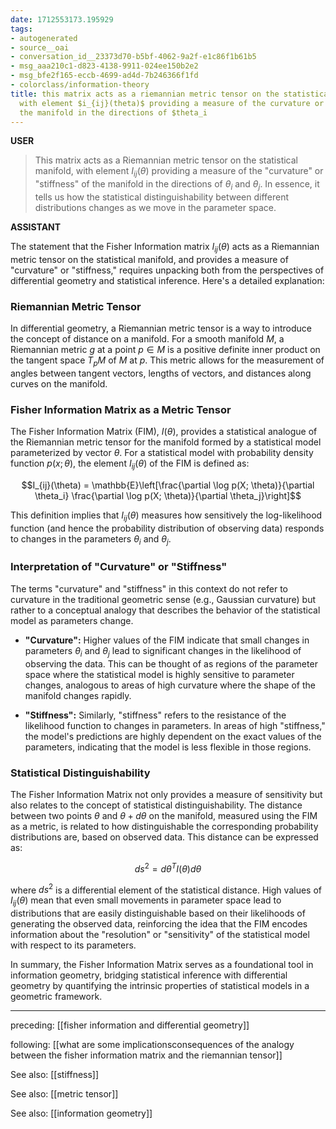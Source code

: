 ```yaml
---
date: 1712553173.195929
tags:
- autogenerated
- source__oai
- conversation_id__23373d70-b5bf-4062-9a2f-e1c86f1b61b5
- msg_aaa210c1-d823-4138-9911-024ee150b2e2
- msg_bfe2f165-eccb-4699-ad4d-7b246366f1fd
- colorclass/information-theory
title: this matrix acts as a riemannian metric tensor on the statistical manifold,
  with element $i_{ij}(theta)$ providing a measure of the curvature or stiffness of
  the manifold in the directions of $theta_i
---
```


**USER**

>This matrix acts as a Riemannian metric tensor on the statistical manifold, with element $I_{ij}(\theta)$ providing a measure of the "curvature" or "stiffness" of the manifold in the directions of $\theta_i$ and $\theta_j$. In essence, it tells us how the statistical distinguishability between different distributions changes as we move in the parameter space.


**ASSISTANT**

The statement that the Fisher Information matrix $I_{ij}(\theta)$ acts as a Riemannian metric tensor on the statistical manifold, and provides a measure of "curvature" or "stiffness," requires unpacking both from the perspectives of differential geometry and statistical inference. Here's a detailed explanation:

### Riemannian Metric Tensor

In differential geometry, a Riemannian metric tensor is a way to introduce the concept of distance on a manifold. For a smooth manifold $M$, a Riemannian metric $g$ at a point $p \in M$ is a positive definite inner product on the tangent space $T_pM$ of $M$ at $p$. This metric allows for the measurement of angles between tangent vectors, lengths of vectors, and distances along curves on the manifold.

### Fisher Information Matrix as a Metric Tensor

The Fisher Information Matrix (FIM), $I(\theta)$, provides a statistical analogue of the Riemannian metric tensor for the manifold formed by a statistical model parameterized by vector $\theta$. For a statistical model with probability density function $p(x; \theta)$, the element $I_{ij}(\theta)$ of the FIM is defined as:

$$I_{ij}(\theta) = \mathbb{E}\left[\frac{\partial \log p(X; \theta)}{\partial \theta_i} \frac{\partial \log p(X; \theta)}{\partial \theta_j}\right]$$

This definition implies that $I_{ij}(\theta)$ measures how sensitively the log-likelihood function (and hence the probability distribution of observing data) responds to changes in the parameters $\theta_i$ and $\theta_j$.

### Interpretation of "Curvature" or "Stiffness"

The terms "curvature" and "stiffness" in this context do not refer to curvature in the traditional geometric sense (e.g., Gaussian curvature) but rather to a conceptual analogy that describes the behavior of the statistical model as parameters change.

- **"Curvature":** Higher values of the FIM indicate that small changes in parameters $\theta_i$ and $\theta_j$ lead to significant changes in the likelihood of observing the data. This can be thought of as regions of the parameter space where the statistical model is highly sensitive to parameter changes, analogous to areas of high curvature where the shape of the manifold changes rapidly.

- **"Stiffness":** Similarly, "stiffness" refers to the resistance of the likelihood function to changes in parameters. In areas of high "stiffness," the model's predictions are highly dependent on the exact values of the parameters, indicating that the model is less flexible in those regions.

### Statistical Distinguishability

The Fisher Information Matrix not only provides a measure of sensitivity but also relates to the concept of statistical distinguishability. The distance between two points $\theta$ and $\theta + d\theta$ on the manifold, measured using the FIM as a metric, is related to how distinguishable the corresponding probability distributions are, based on observed data. This distance can be expressed as:

$$ds^2 = d\theta^T I(\theta) d\theta$$

where $ds^2$ is a differential element of the statistical distance. High values of $I_{ij}(\theta)$ mean that even small movements in parameter space lead to distributions that are easily distinguishable based on their likelihoods of generating the observed data, reinforcing the idea that the FIM encodes information about the "resolution" or "sensitivity" of the statistical model with respect to its parameters.

In summary, the Fisher Information Matrix serves as a foundational tool in information geometry, bridging statistical inference with differential geometry by quantifying the intrinsic properties of statistical models in a geometric framework.


---

preceding: [[fisher information and differential geometry]]  


following: [[what are some implicationsconsequences of the analogy between the fisher information matrix and the riemannian tensor]]

See also: [[stiffness]]


See also: [[metric tensor]]


See also: [[information geometry]]